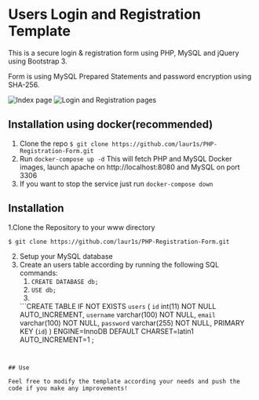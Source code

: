 # Users Login and Registration Template

This is a secure login & registration form using PHP, MySQL and jQuery using Bootstrap  3.

Form is using MySQL Prepared Statements and password encryption using SHA-256.

![Index page](https://github.com/laur1s/Registration-Template/blob/master/example/index.PNG)
![Login and Registration pages](https://github.com/laur1s/Registration-Template/blob/master/example/log_reg.png)

## Installation using docker(recommended)

1. Clone the repo `$ git clone https://github.com/laur1s/PHP-Registration-Form.git`
2. Run `docker-compose up -d` This will fetch PHP and MySQL Docker images, launch apache on http://localhost:8080 and MySQL on port 3306
3. If you want to stop the service just run `docker-compose down`

## Installation

1.Clone the Repository to your www directory
   ```
   $ git clone https://github.com/laur1s/PHP-Registration-Form.git
   ```
2. Setup your MySQL database
3. Create an users table according by running the following SQL commands:
   1. `CREATE DATABASE db;`
   2. `USE db;`
   3.
   ```CREATE TABLE IF NOT EXISTS `users` (
  `id` int(11) NOT NULL AUTO_INCREMENT,
  `username` varchar(100) NOT NULL,
  `email` varchar(100) NOT NULL,
  `password` varchar(255) NOT NULL,
  PRIMARY KEY (`id`)
) ENGINE=InnoDB  DEFAULT CHARSET=latin1 AUTO_INCREMENT=1 ;
```


## Use

Feel free to modify the template according your needs and push the code if you make any improvements!
